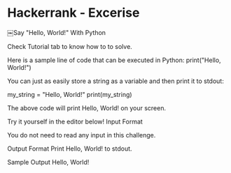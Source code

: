# Hackerrank - Excerise 

￼Say "Hello, World!" With Python


Check Tutorial tab to know how to to solve.

Here is a sample line of code that can be executed in Python:
print("Hello, World!")

You can just as easily store a string as a variable and then print it to stdout:

my_string = "Hello, World!" print(my_string)

The above code will print Hello, World! on your screen.

Try it yourself in the editor below! Input Format

You do not need to read any input in this challenge.

Output Format
Print Hello, World! to stdout. 

Sample Output
Hello, World!